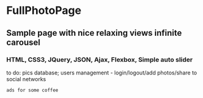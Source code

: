 # FullPhotoPage

## Sample page with nice relaxing views infinite carousel 

### HTML, CSS3, JQuery, JSON, Ajax, Flexbox, Simple auto slider


to do: 
    pics database;
    users management - login/logout/add photos/share to social networks
    
    ads for some coffee